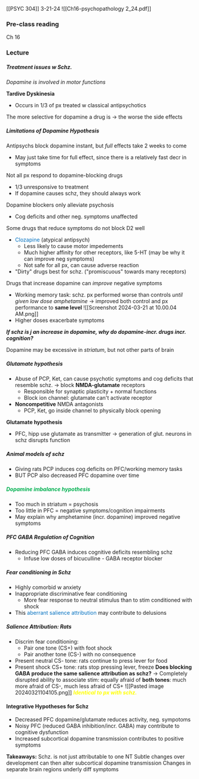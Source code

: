 [[PSYC 304]]
3-21-24
![[Ch16-psychopathology 2_24.pdf]]
### Pre-class reading
Ch 16
### Lecture
##### Treatment issues w Schz.
*Dopamine is involved in motor functions*

**Tardive Dyskinesia** 
- Occurs in 1/3 of px treated w classical antipsychotics

The more selective for dopamine a drug is → the worse the side effects 

##### Limitations of Dopamine Hypothesis
Antipsychs block dopamine instant, but *full* effects take 2 weeks to come
- May just take time for full effect, since there is a relatively fast decr in symptoms

Not all px respond to dopamine-blocking drugs
- 1/3 unresponsive to treatment
- If dopamine causes schz, they should always work

Dopamine blockers only alleviate psychosis
- Cog deficits and other neg. symptoms unaffected

Some drugs that reduce symptoms do not block D2 well
- <span style="color:#0070c0">Clozapine</span> (atypical antipsych)
	- Less likely to cause motor impedements
	- Much higher affinity for other receptors, like 5-HT (may be why it can improve neg symptoms)
	- Not safe for all px, can cause adverse reaction
- "Dirty" drugs best for schz. ("promiscuous" towards many receptors)

Drugs that increase dopamine can *improve* negative symptoms
- Working memory task: schz. px performed worse than controls *until given low dose amphetamine* → improved both control and px performance to **same level**
	![[Screenshot 2024-03-21 at 10.00.04 AM.png]]
- Higher doses exacerbate symptoms

***If schz is j an increase in dopamine, why do dopamine-incr. drugs incr. cognition?*** 

Dopamine may be excessive in *striatum*, but not other parts of brain

##### Glutamate hypothesis
- Abuse of PCP, Ket, can cause psychotic symptoms and cog deficits that resemble schz. → block **NMDA-glutamate** receptors
	- Responsible for synaptic plasticity + normal functions
	- Block ion channel: glutamate can't activate receptor
- **Noncompetitive** NMDA antagonists 
	- PCP, Ket, go inside channel to physically block opening 

**Glutamate hypothesis**
- PFC, hipp use glutamate as transmitter → generation of glut. neurons in schz disrupts function

##### Animal models of schz
- Giving rats PCP induces cog deficits on PFC/working memory tasks
- BUT PCP also decreased PFC dopamine over time

##### **<span style="color:#00b050">Dopamine imbalance hypothesis</span>**
- Too much in striatum = psychosis
- Too little in PFC = negative symptoms/cognition impairments
- May explain why amphetamine (incr. dopamine) improved negative symptoms

##### PFC GABA Regulation of Cognition
- Reducing PFC GABA induces cognitive deficits resembling schz
	- Infuse low doses of bicuculline - GABA receptor blocker

##### Fear conditioning in Schz
- Highly comorbid w anxiety
- Inappropriate discriminative fear conditioning
	- More fear response to neutral stimulus than to stim conditioned with shock
- This <span style="color:#0070c0">aberrant salience attribution</span> may contribute to delusions

##### Salience Attribution: Rats
- Discrim fear conditioning: 
	- Pair one tone (CS+) with foot shock
	- Pair another tone (CS-) with no consequence
- Present neutral CS- tone: rats continue to press lever for food
- Present shock CS+ tone: rats stop pressing lever, freeze
**Does blocking GABA produce the same salience attribution as schz?** 
	→ Completely disrupted ability to associate stim: equally afraid of **both tones**: much more afraid of CS-, much less afraid of CS+
![[Pasted image 20240321104105.png]]
***<span style="color:#ffff00">Identical</span> <span style="color:#ffff00">to px with schz.</span>*** 

#### Integrative Hypotheses for Schz
- Decreased PFC dopamine/glutamate reduces activity, neg. sympotoms
- Noisy PFC (reduced GABA inhibition/incr. GABA) may contribute to cognitive dysfunction
- Increased subcortical dopamine transmission contributes to positive symptoms

**Takeaways:**
Schz. is not just attributable to one NT
Subtle changes over development can then alter subcortical dopamine transmission
Changes in separate brain regions underly diff symptoms

